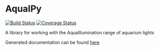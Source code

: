 # AquaIPy

[![Build Status](https://travis-ci.org/mcclown/AquaIPy.svg?branch=develop)](https://travis-ci.org/mcclown/AquaIPy)
[![Coverage Status](https://coveralls.io/repos/mcclown/AquaIPy/badge.svg?branch=develop&service=github)](https://coveralls.io/github/mcclown/AquaIPy?branch=develop)


A library for working with the AquaIllumination range of aquarium lights

Generated documentation can be found [here](http://aquaipy.readthedocs.io/en/latest/)


